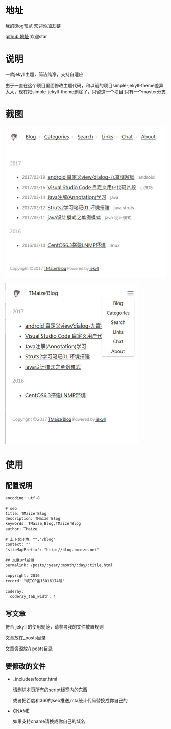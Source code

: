 # 地址

 [我的Blog预览](http://blog.tmaize.net/) 欢迎添加友链

 [github 地址](https://github.com/TMaize/tmaize-blog) 欢迎star

# 说明

一款jekyll主题，简洁纯净，支持自适应

由于一直在这个项目里面修改主题代码，和以前的项目simple-jekyll-theme差异太大，现在把simple-jekyll-theme删除了，只留这一个项目,只有一个master分支

 
# 截图

![s1](readme/01.jpg)

![s2](readme/02.jpg)

# 使用

## 配置说明

```
encoding: utf-8

# seo
title: TMaize'Blog
description: TMaize'Blog
keywords: TMaize,Blog,TMaize'Blog
author: TMaize

# 上下文环境，"","/blog"
context: ""
"siteMapPrefix": "http://blog.tmaize.net"

## 文章url前缀
permalink: /posts/:year/:month/:day/:title.html

copyright: 2016
record: "皖ICP备16016174号"

coderay:
  coderay_tab_width: 4
```

## 写文章

符合 jekyll 的使用规范，请参考我的文件放置规则

文章放在_posts目录

文章资源放在posts目录

## 要修改的文件

+ _includes/footer.html

    请删除本页所有的script标签内的东西

    或者把百度和360的seo推送,mta统计代码替换成你自己的

+ CNAME

    如果支持cname请换成你自己的域名